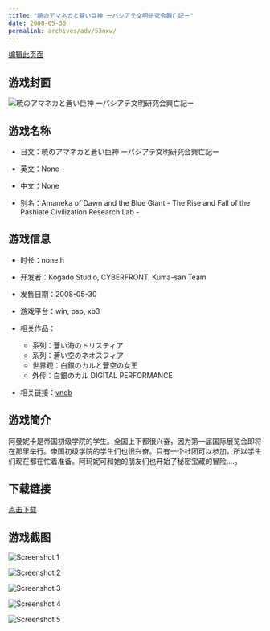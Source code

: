 ```yaml
---
title: "暁のアマネカと蒼い巨神 ーパシアテ文明研究会興亡記ー"
date: 2008-05-30
permalink: archives/adv/53nxw/
---
```

[编辑此页面](https://github.com/ACG-3/ADV3-source/blob/main/source/_posts/%E8%92%BC%E3%81%84%E6%B5%B7%E3%81%AE%E3%83%88%E3%83%AA%E3%82%B9%E3%83%86%E3%82%A3%E3%82%A2.md)

## 游戏封面

![暁のアマネカと蒼い巨神 ーパシアテ文明研究会興亡記ー](https://pan.timero.xyz/d/onedrive/img_lib_001/%E8%92%BC%E3%81%84%E6%B5%B7%E3%81%AE%E3%83%88%E3%83%AA%E3%82%B9%E3%83%86%E3%82%A3%E3%82%A2_cover.avif)


## 游戏名称

- 日文：暁のアマネカと蒼い巨神 ーパシアテ文明研究会興亡記ー
- 英文：None
- 中文：None

- 别名：Amaneka of Dawn and the Blue Giant - The Rise and Fall of the Pashiate Civilization Research Lab -


## 游戏信息

- 时长：none h
- 开发者：Kogado Studio, CYBERFRONT, Kuma-san Team
- 发售日期：2008-05-30
- 游戏平台：win, psp, xb3
- 相关作品：
   - 系列：蒼い海のトリスティア
   - 系列：蒼い空のネオスフィア
   - 世界观：白銀のカルと蒼空の女王
   - 外传：白銀のカル DIGITAL PERFORMANCE

- 相关链接：[vndb](https://vndb.org/v675)


## 游戏简介

阿曼妮卡是帝国初级学院的学生。全国上下都很兴奋，因为第一届国际展览会即将在那里举行。帝国初级学院的学生们也很兴奋。只有一个社团可以参加，所以学生们现在都在忙着准备。阿玛妮可和她的朋友们也开始了秘密宝藏的冒险....。




## 下载链接

[点击下载](https://pan.timero.xyz/onedrive/adv_lib_001/%E8%92%BC%E3%81%84%E6%B5%B7%E3%81%AE%E3%83%88%E3%83%AA%E3%82%B9%E3%83%86%E3%82%A3%E3%82%A2)


## 游戏截图


![Screenshot 1](https://pan.timero.xyz/d/onedrive/img_lib_001/%E8%92%BC%E3%81%84%E6%B5%B7%E3%81%AE%E3%83%88%E3%83%AA%E3%82%B9%E3%83%86%E3%82%A3%E3%82%A2_Screenshot_1.avif)

![Screenshot 2](https://pan.timero.xyz/d/onedrive/img_lib_001/%E8%92%BC%E3%81%84%E6%B5%B7%E3%81%AE%E3%83%88%E3%83%AA%E3%82%B9%E3%83%86%E3%82%A3%E3%82%A2_Screenshot_2.avif)

![Screenshot 3](https://pan.timero.xyz/d/onedrive/img_lib_001/%E8%92%BC%E3%81%84%E6%B5%B7%E3%81%AE%E3%83%88%E3%83%AA%E3%82%B9%E3%83%86%E3%82%A3%E3%82%A2_Screenshot_3.avif)

![Screenshot 4](https://pan.timero.xyz/d/onedrive/img_lib_001/%E8%92%BC%E3%81%84%E6%B5%B7%E3%81%AE%E3%83%88%E3%83%AA%E3%82%B9%E3%83%86%E3%82%A3%E3%82%A2_Screenshot_4.avif)

![Screenshot 5](https://pan.timero.xyz/d/onedrive/img_lib_001/%E8%92%BC%E3%81%84%E6%B5%B7%E3%81%AE%E3%83%88%E3%83%AA%E3%82%B9%E3%83%86%E3%82%A3%E3%82%A2_Screenshot_5.avif)

